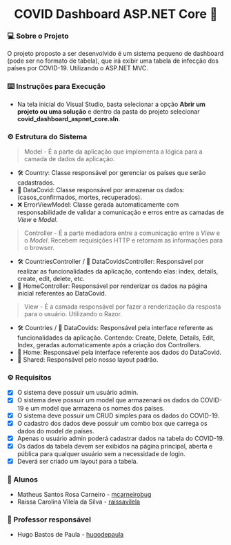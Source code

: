 <h1 align="center">
    <span href="">COVID Dashboard ASP.NET Core 🔗 </span>
</h1>

### 💻 Sobre o Projeto

O projeto proposto a ser desenvolvido é um sistema pequeno de dashboard (pode ser no formato de tabela), que irá exibir uma tabela de infecção dos países por COVID-19. Utilizando o ASP.NET MVC.

### ⌨️ Instruções para Execução 

- Na tela inicial do Visual Studio, basta selecionar a opção **Abrir um projeto ou uma solução** e dentro da pasta do projeto selecionar **covid_dashboard_aspnet_core.sln**. 

### ⚙️ Estrutura do Sistema

> Model - É a parte da aplicação que implementa a lógica para a camada de dados da aplicação.

- 🛠 Country: Classe responsável por gerenciar os países que serão cadastrados.  
- 📝 DataCovid: Classe responsável por armazenar os dados: (casos_confirmados, mortes, recuperados).
- :x: ErrorViewModel: Classe gerada automaticamente com responsabilidade de validar a comunicação e erros entre as camadas de _View_ e _Model_. 

> Controller - É a parte mediadora entre a comunicação entre a _View_ e o _Model_. Recebem requisições HTTP e retornam as informações para o browser.

- 🛠 CountriesController / 📝 DataCovidsController: Responsável por realizar as funcionalidades da aplicação, contendo elas: index, details, create, edit, delete, etc.
- :office: HomeController: Responsável por renderizar os dados na página inicial referentes ao DataCovid.

> View - É a camada responsável por fazer a renderização da resposta para o usuário. Utilizando o Razor.

- 🛠 Countries / 📝 DataCovids: Responsável pela interface referente as funcionalidades da aplicação. Contendo: Create, Delete, Details, Edit, Index, geradas automaticamente após a criação dos Controllers.
- :office: Home: Responsável pela interface referente aos dados do DataCovid.
- :round_pushpin: Shared: Responsável pelo nosso layout padrão. 








### ⚙️ Requisitos

- [X] O sistema deve possuir um usuário admin.
- [X] O sistema deve possuir um model que armazenará os dados do COVID-19 e um model que armazena os nomes dos países.
- [X] O sistema deve possuir um CRUD simples para os dados do COVID-19.
- [X] O cadastro dos dados deve possuir um combo box que carrega os dados do model de países.
- [X] Apenas o usuário admin poderá cadastrar dados na tabela do COVID-19.
- [X] Os dados da tabela devem ser exibidos na página principal, aberta e pública para qualquer usuário sem a necessidade de login.
- [X] Deverá ser criado um layout para a tabela.

### :busts_in_silhouette: Alunos

* Matheus Santos Rosa Carneiro - [mcarneirobug](https://github.com/mcarneirobug)
* Raissa Carolina Vilela da Silva - [raissavilela](https://github.com/raissavilela)

### 📝 Professor responsável

* Hugo Bastos de Paula - [hugodepaula](https://github.com/hugodepaula)

